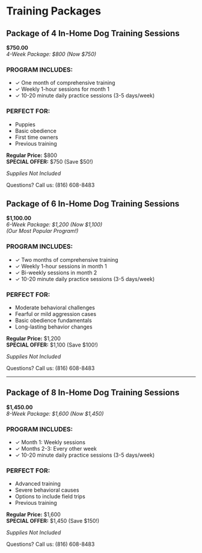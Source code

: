 # Training Packages

## Package of 4 In-Home Dog Training Sessions

**$750.00**  
*4-Week Package: $800 (Now $750)*

### PROGRAM INCLUDES:
- ✓ One month of comprehensive training
- ✓ Weekly 1-hour sessions for month 1
- ✓ 10-20 minute daily practice sessions (3-5 days/week)

### PERFECT FOR:
- Puppies
- Basic obedience
- First time owners
- Previous training

**Regular Price:** $800  
**SPECIAL OFFER:** $750 (Save $50!)

*Supplies Not Included*

Questions? Call us: (816) 608-8483


## Package of 6 In-Home Dog Training Sessions

**$1,100.00**  
*6-Week Package: $1,200 (Now $1,100)*  
*(Our Most Popular Program!)*

### PROGRAM INCLUDES:
- ✓ Two months of comprehensive training
- ✓ Weekly 1-hour sessions in month 1
- ✓ Bi-weekly sessions in month 2
- ✓ 10-20 minute daily practice sessions (3-5 days/week)

### PERFECT FOR:
- Moderate behavioral challenges
- Fearful or mild aggression cases
- Basic obedience fundamentals
- Long-lasting behavior changes

**Regular Price:** $1,200  
**SPECIAL OFFER:** $1,100 (Save $100!)

*Supplies Not Included*

Questions? Call us: (816) 608-8483

---

## Package of 8 In-Home Dog Training Sessions

**$1,450.00**  
*8-Week Package: $1,600 (Now $1,450)*

### PROGRAM INCLUDES:
- ✓ Month 1: Weekly sessions
- ✓ Months 2-3: Every other week
- ✓ 10-20 minute daily practice sessions (3-5 days/week)

### PERFECT FOR:
- Advanced training
- Severe behavioral causes
- Options to include field trips
- Previous training

**Regular Price:** $1,600  
**SPECIAL OFFER:** $1,450 (Save $150!)

*Supplies Not Included*

Questions? Call us: (816) 608-8483
